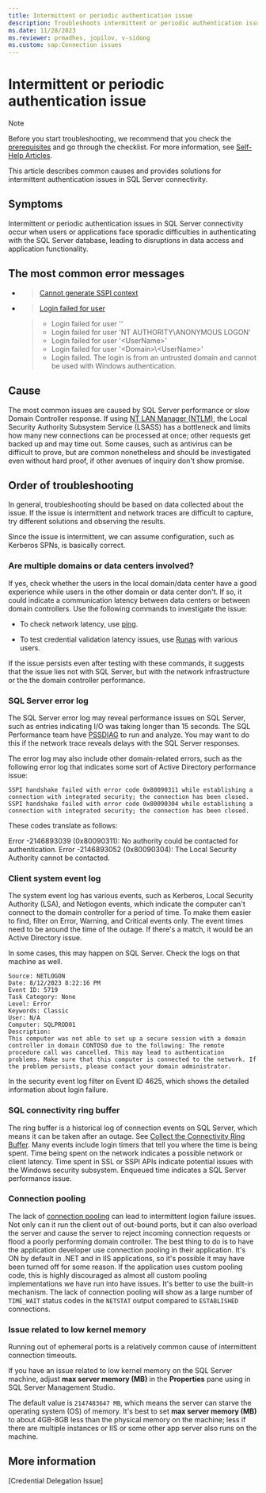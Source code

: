 ```yaml
---
title: Intermittent or periodic authentication issue
description: Troubleshoots intermittent or periodic authentication issues.
ms.date: 11/28/2023
ms.reviewer: prmadhes, jopilov, v-sidong
ms.custom: sap:Connection issues
---
```

# Intermittent or periodic authentication issue

> [!NOTE]
> Before you start troubleshooting, we recommend that you check the [prerequisites](resolve-connectivity-errors-checklist.md#recommended-prerequisites) and go through the checklist. For more information, see [Self-Help Articles](https://github.com/microsoft/CSS_SQL_Networking_Tools/wiki/0015-Self-Help-Articles).

This article describes common causes and provides solutions for intermittent authentication issues in SQL Server connectivity.

## Symptoms

Intermittent or periodic authentication issues in SQL Server connectivity occur when users or applications face sporadic difficulties in authenticating with the SQL Server database, leading to disruptions in data access and application functionality.

## The most common error messages

- > [Cannot generate SSPI context](cannot-generate-sspi-context-error.md)
- > [Login failed for user](/sql/relational-databases/errors-events/mssqlserver-18456-database-engine-error)

   > - Login failed for user ''
   > - Login failed for user 'NT AUTHORITY\ANONYMOUS LOGON'
   > - Login failed for user '\<UserName\>'
   > - Login failed for user '\<Domain\>\\<UserName\>'
   > - Login failed. The login is from an untrusted domain and cannot be used with Windows authentication.

## Cause

The most common issues are caused by SQL Server performance or slow Domain Controller response. If using [NT LAN Manager (NTLM)](/openspecs/windows_protocols/ms-nlmp/c50a85f0-5940-42d8-9e82-ed206902e919), the Local Security Authority Subsystem Service (LSASS) has a bottleneck and limits how many new connections can be processed at once; other requests get backed up and may time out. Some causes, such as antivirus can be difficult to prove, but are common nonetheless and should be investigated even without hard proof, if other avenues of inquiry don't show promise.

## Order of troubleshooting

In general, troubleshooting should be based on data collected about the issue. If the issue is intermittent and network traces are difficult to capture, try different solutions and observing the results.

Since the issue is intermittent, we can assume configuration, such as Kerberos SPNs, is basically correct.

### Are multiple domains or data centers involved?

If yes, check whether the users in the local domain/data center have a good experience while users in the other domain or data center don't. If so, it could indicate a communication latency between data centers or between domain controllers. Use the following commands to investigate the issue:

- To check network latency, use [ping](/windows-server/administration/windows-commands/ping).

- To test credential validation latency issues, use [Runas](/previous-versions/windows/it-pro/windows-server-2012-R2-and-2012/cc771525(v=ws.11)) with various users.

If the issue persists even after testing with these commands, it suggests that the issue lies not with SQL Server, but with the network infrastructure or the the domain controller performance.

### SQL Server error log

The SQL Server error log may reveal performance issues on SQL Server, such as entries indicating I/O was taking longer than 15 seconds. The SQL Performance team have [PSSDIAG](https://support.microsoft.com/topic/pssdiag-data-collection-utility-513a299f-0b45-eb1a-adb4-bc2ad8ecf194) to run and analyze. You may want to do this if the network trace reveals delays with the SQL Server responses.
  
The error log may also include other domain-related errors, such as the following error log that indicates some sort of Active Directory performance issue:

```output
SSPI handshake failed with error code 0x80090311 while establishing a connection with integrated security; the connection has been closed.
SSPI handshake failed with error code 0x80090304 while establishing a connection with integrated security; the connection has been closed.
```

These codes translate as follows:

Error -2146893039 (0x80090311): No authority could be contacted for authentication.
Error -2146893052 (0x80090304): The Local Security Authority cannot be contacted.

### Client system event log

The system event log has various events, such as Kerberos, Local Security Authority (LSA), and Netlogon events, which indicate the computer can't connect to the domain controller for a period of time. To make them easier to find, filter on Error, Warning, and Critical events only. The event times need to be around the time of the outage. If there's a match, it would be an Active Directory issue.

In some cases, this may happen on SQL Server. Check the logs on that machine as well.

```output
Source: NETLOGON
Date: 8/12/2023 8:22:16 PM
Event ID: 5719
Task Category: None
Level: Error
Keywords: Classic
User: N/A
Computer: SQLPROD01
Description:
This computer was not able to set up a secure session with a domain controller in domain CONTOSO due to the following: The remote procedure call was cancelled. This may lead to authentication problems. Make sure that this computer is connected to the network. If the problem persists, please contact your domain administrator.
```

In the security event log filter on Event ID 4625, which shows the detailed information about login failure.

### SQL connectivity ring buffer

The ring buffer is a historical log of connection events on SQL Server, which means it can be taken after an outage. See [Collect the Connectivity Ring Buffer](https://github.com/microsoft/CSS_SQL_Networking_Tools/wiki/Collect-the-Connectivity-Ring-Buffer). Many events include login timers that tell you where the time is being spent. Time being spent on the network indicates a possible network or client latency. Time spent in SSL or SSPI APIs indicate potential issues with the Windows security subsystem. Enqueued time indicates a SQL Server performance issue.

### Connection pooling

The lack of [connection pooling](/dotnet/framework/data/adonet/sql-server-connection-pooling) can lead to intermittent logion failure issues. Not only can it run the client out of out-bound ports, but it can also overload the server and cause the server to reject incoming connection requests or flood a poorly performing domain controller. The best thing to do is to have the application developer use connection pooling in their application. It's ON by default in .NET and in IIS applications, so it's possible it may have been turned off for some reason. If the application uses custom pooling code, this is highly discouraged as almost all custom pooling implementations we have run into have issues. It's better to use the built-in mechanism. The lack of connection pooling will show as a large number of `TIME_WAIT` status codes in the `NETSTAT` output compared to `ESTABLISHED` connections.

### Issue related to low kernel memory

Running out of ephemeral ports is a relatively common cause of intermittent connection timeouts.

If you have an issue related to low kernel memory on the SQL Server machine, adjust **max server memory (MB)** in the **Properties** pane using in SQL Server Management Studio.

The default value is `2147483647 MB`, which means the server can starve the operating system (OS) of memory. It's best to set **max server memory (MB)** to about 4GB-8GB less than the physical memory on the machine; less if there are multiple instances or IIS or some other app server also runs on the machine.

## More information

[Credential Delegation Issue]

